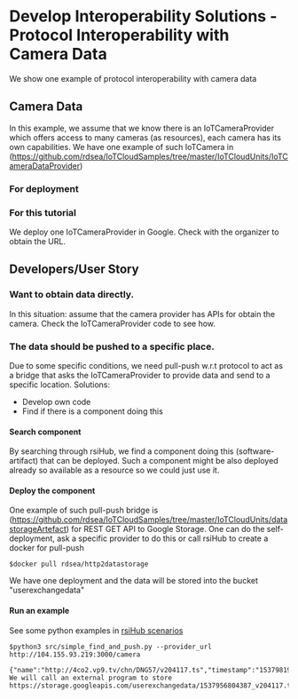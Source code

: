 # Develop Interoperability Solutions - Protocol Interoperability with Camera Data

We show one example of protocol interoperability with camera data

## Camera Data

In this example, we assume that we know there is an IoTCameraProvider which offers access to many cameras (as resources), each camera has its own capabilities. We have one example of such IoTCamera in (https://github.com/rdsea/IoTCloudSamples/tree/master/IoTCloudUnits/IoTCameraDataProvider)

### For deployment

### For this tutorial

We deploy one IoTCameraProvider in Google. Check with the organizer to obtain the URL.

## Developers/User Story

### Want to obtain data directly.

In this situation: assume that the camera provider has APIs for obtain the camera. Check the IoTCameraProvider code to see how.


### The data should be pushed to a specific place.

Due to some specific conditions, we need pull-push w.r.t protocol to act as a bridge that asks the IoTCameraProvider to provide data and send to a specific location. Solutions:

* Develop own code
* Find if there is a component doing this

#### Search component

By searching through rsiHub, we find a component doing this (software-artifact) that can be deployed. Such a component might be also deployed already so available as a resource so we could just use it.

#### Deploy the component

One example of such pull-push bridge is (https://github.com/rdsea/IoTCloudSamples/tree/master/IoTCloudUnits/datastorageArtefact) for REST GET API to Google Storage.
One can do the self-deployment, ask a specific provider to do this or call rsiHub to create a docker for pull-push

```
$docker pull rdsea/http2datastorage
```

We have one deployment and the data will be stored into the bucket "userexchangedata"

#### Run an example

See some python examples in [rsiHub scenarios](https://github.com/SINCConcept/HINC/tree/master/scenarios/camerainseaport)

```
$python3 src/simple_find_and_push.py --provider_url http://104.155.93.219:3000/camera

{"name":"http://4co2.vp9.tv/chn/DNG57/v204117.ts","timestamp":"1537981980"}
We will call an external program to store
https://storage.googleapis.com/userexchangedata/1537956804387_v204117.ts

```
